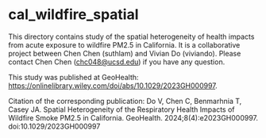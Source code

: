 # cal_wildfire_spatial
This directory contains study of the spatial heterogeneity of health impacts from acute exposure to wildfire PM2.5 in California. It is a collaborative project between Chen Chen (suthlam) and Vivian Do (viviando).  Please contact Chen Chen (chc048@ucsd.edu) if you have any question.  

This study was published at GeoHealth: https://onlinelibrary.wiley.com/doi/abs/10.1029/2023GH000997.   

Citation of the corresponding publication: Do V, Chen C, Benmarhnia T, Casey JA. Spatial Heterogeneity of the Respiratory Health Impacts of Wildfire Smoke PM2.5 in California. GeoHealth. 2024;8(4):e2023GH000997. doi:10.1029/2023GH000997
